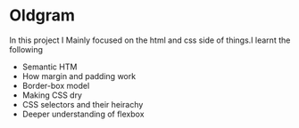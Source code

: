 # Oldgram

<p>In this project I Mainly focused on the html and css side of things.I learnt the following</p>
<ul>
<li>Semantic HTM</li>
<li>How margin and padding work</li>
<li>Border-box model</li>
<li>Making CSS dry</li>
<li>CSS selectors and their heirachy</li>
<li>Deeper understanding of flexbox</li>
</uL>